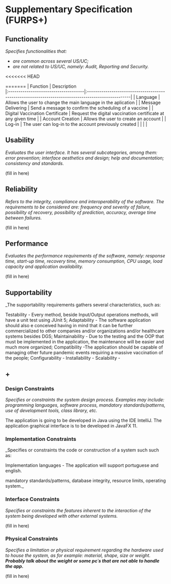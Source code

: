 # Supplementary Specification (FURPS+)

## Functionality

_Specifies functionalities that:_

- _are common across several US/UC;_
- _are not related to US/UC, namely: Audit, Reporting and Security._

<<<<<<< HEAD

=======
| Function                             | Description                                                                                                                
|:-------------------------------------|:---------------------------------------------------------------------------------------------------|
| Language                             | Allows the user to change the main language in the aplication                                      |
| Message Delivering                   | Send a message to confirm the scheduling of a vaccine                                              |
| Digital Vaccination Certificate      | Request the digital vaccination certificate at any given time                                      |
| Account Creation                     | Allows the user to create an account                                                               |
| Log-in                               |   The user can log-in to the account previously created                                            |
|                                      |                                                                                                    |
## Usability 

_Evaluates the user interface. It has several subcategories,
among them: error prevention; interface aesthetics and design; help and
documentation; consistency and standards._


(fill in here)

## Reliability

_Refers to the integrity, compliance and interoperability of the software. The requirements to be considered are: frequency and severity of failure, possibility of recovery, possibility of prediction, accuracy, average time between failures._


(fill in here)

## Performance

_Evaluates the performance requirements of the software, namely: response time, start-up time, recovery time, memory consumption, CPU usage, load capacity and application availability._


(fill in here)

## Supportability
_The supportability requirements gathers several characteristics, such as:

Testability - Every method, beside Input/Output operations methods,  will have a unit test using JUnit 5;
Adaptability - The software application should also  e conceived having in mind that it can be further commercialized to other companies and/or organizations and/or healthcare systems besides DGS;
Maintainability - Due to the testing and the OOP that must be implemented in the application, the maintenance will be easier and much more organized;
Compatibility -The application should be capable of managing other future pandemic events requiring a massive vaccination of the people;
Configurability - 
Installability - 
Scalability - 


## +

### Design Constraints

_Specifies or constraints the system design process. Examples may include: programming languages, software process, mandatory standards/patterns, use of development tools, class library, etc._

The application is going to be developed in Java using the IDE IntelliJ.
The application graphical interface is to be developed in JavaFX 11.

### Implementation Constraints

_Specifies or constraints the code or construction of a system such
such as:

Implementation languages - The application will support portuguese and english.

mandatory standards/patterns, database integrity, resource limits, operating system._



### Interface Constraints
_Specifies or constraints the features inherent to the interaction of the
system being developed with other external systems._


(fill in here)

### Physical Constraints

_Specifies a limitation or physical requirement regarding the hardware used to house the system, as for example: material, shape, size or weight._
_**Probably talk about the weight or some pc´s that are not able to handle the app.**_

(fill in here)